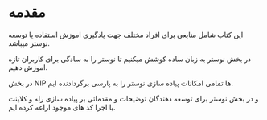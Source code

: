 # مقدمه

این کتاب شامل منابعی برای افراد مختلف جهت یادگیری اموزش استفاده یا توسعه نوستر میباشد.

در بخش نوستر به زبان ساده کوشش میکنیم تا نوستر را به سادگی برای کاربران تازه اموزش دهیم.

در بخش NIP ها تمامی امکانات پیاده سازی نوستر را به پارسی برگردادنده ایم.

و در بخش نوستر برای توسعه دهندگان توضیحات و مقدماتی بر پیاده سازی رله و کلاینت یا اجرا کد های موجود اراعه کرده ایم.
